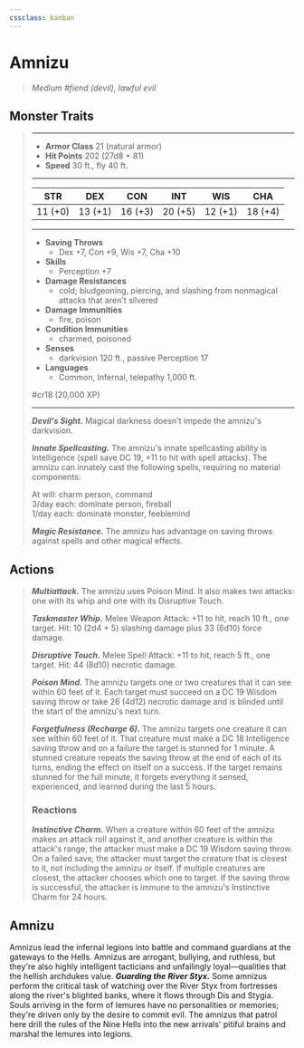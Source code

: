 ```yaml
---
cssclass: kanban
---
```


# Amnizu
>*Medium #fiend (devil), lawful evil*
## Monster Traits
>___
>- **Armor Class** 21 (natural armor)
>- **Hit Points** 202 (27d8 + 81)
>- **Speed** 30 ft., fly 40 ft.
>___
>|STR|DEX|CON|INT|WIS|CHA|
>|:---:|:---:|:---:|:---:|:---:|:---:|
>|11 (+0)|13 (+1)|16 (+3)|20 (+5)|12 (+1)|18 (+4)|
>___
>- **Saving Throws**
>	 - Dex +7, Con +9, Wis +7, Cha +10
>- **Skills**
>	 - Perception +7
>- **Damage Resistances**
>	 - cold; bludgeoning, piercing, and slashing from nonmagical attacks that aren't silvered
>- **Damage Immunities**
>	 - fire, poison
>- **Condition Immunities**
>	 - charmed, poisoned
>- **Senses**
>	 - darkvision 120 ft., passive Perception 17
>- **Languages**
>	 - Common, Infernal, telepathy 1,000 ft.
>
> #cr18 (20,000 XP)
>___
>***Devil's Sight.*** Magical darkness doesn't impede the amnizu's darkvision.  
>
>***Innate Spellcasting.*** The amnizu's innate spellcasting ability is Intelligence (spell save DC 19, +11 to hit with spell attacks). The amnizu can innately cast the following spells, requiring no material components:  
>
>At will: charm person, command  
>3/day each: dominate person, fireball  
>1/day each: dominate monster, feeblemind  
>
>
>***Magic Resistance.*** The amnizu has advantage on saving throws against spells and other magical effects.  
>
## Actions
>***Multiattack.*** The amnizu uses Poison Mind. It also makes two attacks: one with its whip and one with its Disruptive Touch.  
>
>***Taskmaster Whip.*** Melee Weapon Attack: +11 to hit, reach 10 ft., one target. Hit: 10 (2d4 + 5) slashing damage plus 33 (6d10) force damage.  
>
>***Disruptive Touch.*** Melee Spell Attack: +11 to hit, reach 5 ft., one target. Hit: 44 (8d10) necrotic damage.  
>
>***Poison Mind.*** The amnizu targets one or two creatures that it can see within 60 feet of it. Each target must succeed on a DC 19 Wisdom saving throw or take 26 (4d12) necrotic damage and is blinded until the start of the amnizu's next turn.  
>
>***Forgetfulness (Recharge 6).*** The amnizu targets one creature it can see within 60 feet of it. That creature must make a DC 18 Intelligence saving throw and on a failure the target is stunned for 1 minute. A stunned creature repeats the saving throw at the end of each of its turns, ending the effect on itself on a success. If the target remains stunned for the full minute, it forgets everything it sensed, experienced, and learned during the last 5 hours.  
>
>### Reactions
>***Instinctive Charm.*** When a creature within 60 feet of the amnizu makes an attack roll against it, and another creature is within the attack's range, the attacker must make a DC 19 Wisdom saving throw. On a failed save, the attacker must target the creature that is closest to it, not including the amnizu or itself. If multiple creatures are closest, the attacker chooses which one to target. If the saving throw is successful, the attacker is immune to the amnizu's Instinctive Charm for 24 hours.
## Amnizu
Amnizus lead the infernal legions into battle and command guardians at the gateways to the Hells. Amnizus are arrogant, bullying, and ruthless, but they're also highly intelligent tacticians and unfailingly loyal—qualities that the hellish archdukes value.
***Guarding the River Styx.*** Some amnizus perform the critical task of watching over the River Styx from fortresses along the river's blighted banks, where it flows through Dis and Stygia. Souls arriving in the form of lemures have no personalities or memories; they're driven only by the desire to commit evil. The amnizus that patrol here drill the rules of the Nine Hells into the new arrivals' pitiful brains and marshal the lemures into legions.